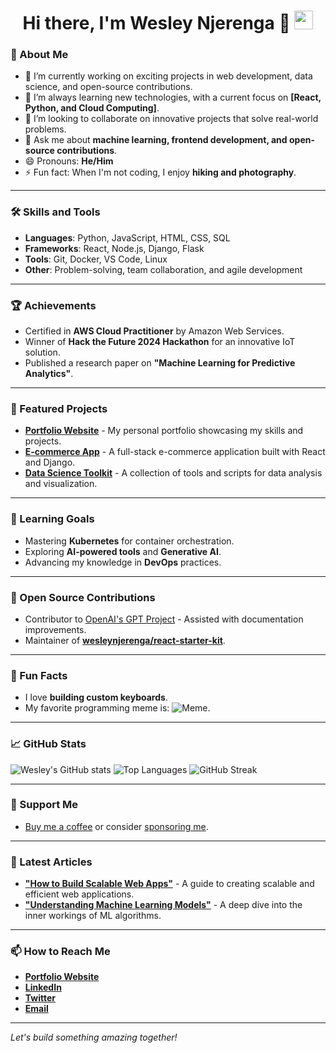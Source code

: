 <h1 align="center">
  Hi there, I'm Wesley Njerenga 👋
  <img src="https://media.giphy.com/media/hvRJCLFzcasrR4ia7z/giphy.gif" width="30px">
</h1>

### 🚀 About Me
- 🔭 I’m currently working on exciting projects in web development, data science, and open-source contributions.
- 🌱 I’m always learning new technologies, with a current focus on **[React, Python, and Cloud Computing]**.
- 👯 I’m looking to collaborate on innovative projects that solve real-world problems.
- 💬 Ask me about **machine learning, frontend development, and open-source contributions**.
- 😄 Pronouns: **He/Him**
- ⚡ Fun fact: When I'm not coding, I enjoy **hiking and photography**.

---

### 🛠️ Skills and Tools
- **Languages**: Python, JavaScript, HTML, CSS, SQL
- **Frameworks**: React, Node.js, Django, Flask
- **Tools**: Git, Docker, VS Code, Linux
- **Other**: Problem-solving, team collaboration, and agile development

---

### 🏆 Achievements
- Certified in **AWS Cloud Practitioner** by Amazon Web Services.
- Winner of **Hack the Future 2024 Hackathon** for an innovative IoT solution.
- Published a research paper on **"Machine Learning for Predictive Analytics"**.

---

### 🌟 Featured Projects
- [**Portfolio Website**](https://github.com/wesleynjerenga/portfolio) - My personal portfolio showcasing my skills and projects.
- [**E-commerce App**](https://github.com/wesleynjerenga/ecommerce-app) - A full-stack e-commerce application built with React and Django.
- [**Data Science Toolkit**](https://github.com/wesleynjerenga/data-science-toolkit) - A collection of tools and scripts for data analysis and visualization.

---

### 🎯 Learning Goals
- Mastering **Kubernetes** for container orchestration.
- Exploring **AI-powered tools** and **Generative AI**.
- Advancing my knowledge in **DevOps** practices.

---

### 🤝 Open Source Contributions
- Contributor to [OpenAI's GPT Project](https://github.com/openai) - Assisted with documentation improvements.
- Maintainer of [**wesleynjerenga/react-starter-kit**](https://github.com/wesleynjerenga/react-starter-kit).

---

### 🎨 Fun Facts
- I love **building custom keyboards**.
- My favorite programming meme is: ![Meme](https://i.imgur.com/dJb6J8W.png).

---

### 📈 GitHub Stats
![Wesley's GitHub stats](https://github-readme-stats.vercel.app/api?username=wesleynjerenga&show_icons=true&theme=radical)
![Top Languages](https://github-readme-stats.vercel.app/api/top-langs/?username=wesleynjerenga&layout=compact&theme=radical)
![GitHub Streak](https://github-readme-streak-stats.herokuapp.com/?user=wesleynjerenga&theme=radical)

---

### 💖 Support Me
- [Buy me a coffee](https://www.buymeacoffee.com/wesleynjerenga) or consider [sponsoring me](https://github.com/sponsors/wesleynjerenga).

---

### 📝 Latest Articles
- [**"How to Build Scalable Web Apps"**](https://example.com/articles/scalable-web-apps) - A guide to creating scalable and efficient web applications.
- [**"Understanding Machine Learning Models"**](https://example.com/articles/ml-models) - A deep dive into the inner workings of ML algorithms.

---

### 📫 How to Reach Me
- [**Portfolio Website**](https://wesleynjerenga.com)  
- [**LinkedIn**](https://linkedin.com/in/wesleynjerenga)  
- [**Twitter**](https://twitter.com/wesleynjerenga)  
- [**Email**](mailto:your.email@example.com)

---

*Let's build something amazing together!*
